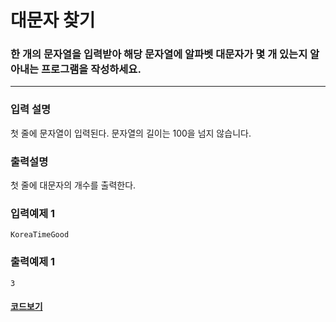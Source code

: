 # 대문자 찾기

### 한 개의 문자열을 입력받아 해당 문자열에 알파벳 대문자가 몇 개 있는지 알아내는 프로그램을 작성하세요.

---

### 입력 설명

첫 줄에 문자열이 입력된다. 문자열의 길이는 100을 넘지 않습니다.

### 출력설명

첫 줄에 대문자의 개수를 출력한다.

### 입력예제 1

```
KoreaTimeGood
```

### 출력예제 1

```
3
```

#### [코드보기](./solution.js)
